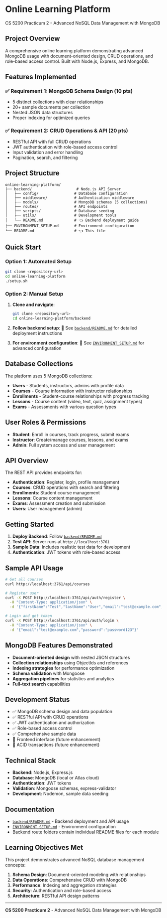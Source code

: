 # Online Learning Platform

CS 5200 Practicum 2 - Advanced NoSQL Data Management with MongoDB

## Project Overview

A comprehensive online learning platform demonstrating advanced MongoDB usage with document-oriented design, CRUD operations, and role-based access control. Built with Node.js, Express, and MongoDB.

## Features Implemented

### ✅ Requirement 1: MongoDB Schema Design (10 pts)

- 5 distinct collections with clear relationships
- 20+ sample documents per collection
- Nested JSON data structures
- Proper indexing for optimized queries

### ✅ Requirement 2: CRUD Operations & API (20 pts)

- RESTful API with full CRUD operations
- JWT authentication with role-based access control
- Input validation and error handling
- Pagination, search, and filtering

## Project Structure

```
online-learning-platform/
├── backend/                    # Node.js API Server
│   ├── config/                # Database configuration
│   ├── middleware/            # Authentication middleware
│   ├── models/                # MongoDB schemas (5 collections)
│   ├── routes/                # API endpoints
│   ├── scripts/               # Database seeding
│   ├── utils/                 # Development tools
│   └── README.md              # 👈 Backend deployment guide
├── ENVIRONMENT_SETUP.md       # Environment configuration
└── README.md                  # 👈 This file
```

## Quick Start

### Option 1: Automated Setup

```bash
git clone <repository-url>
cd online-learning-platform
./setup.sh
```

### Option 2: Manual Setup

1. **Clone and navigate**:

   ```bash
   git clone <repository-url>
   cd online-learning-platform/backend
   ```

2. **Follow backend setup**:
   📖 See [`backend/README.md`](backend/README.md) for detailed deployment instructions

3. **For environment configuration**:
   📖 See [`ENVIRONMENT_SETUP.md`](ENVIRONMENT_SETUP.md) for advanced configuration

## Database Collections

The platform uses 5 MongoDB collections:

- **Users** - Students, instructors, admins with profile data
- **Courses** - Course information with instructor relationships
- **Enrollments** - Student-course relationships with progress tracking
- **Lessons** - Course content (video, text, quiz, assignment types)
- **Exams** - Assessments with various question types

## User Roles & Permissions

- **Student**: Enroll in courses, track progress, submit exams
- **Instructor**: Create/manage courses, lessons, and exams
- **Admin**: Full system access and user management

## API Overview

The REST API provides endpoints for:

- **Authentication**: Register, login, profile management
- **Courses**: CRUD operations with search and filtering
- **Enrollments**: Student course management
- **Lessons**: Course content management
- **Exams**: Assessment creation and submission
- **Users**: User management (admin)

## Getting Started

1. **Deploy Backend**: Follow [`backend/README.md`](backend/README.md)
2. **Test API**: Server runs at `http://localhost:3761`
3. **Sample Data**: Includes realistic test data for development
4. **Authentication**: JWT tokens with role-based access

## Sample API Usage

```bash
# Get all courses
curl http://localhost:3761/api/courses

# Register user
curl -X POST http://localhost:3761/api/auth/register \
  -H "Content-Type: application/json" \
  -d '{"firstName":"Test","lastName":"User","email":"test@example.com","password":"password123","role":"student"}'

# Login and get token
curl -X POST http://localhost:3761/api/auth/login \
  -H "Content-Type: application/json" \
  -d '{"email":"test@example.com","password":"password123"}'
```

## MongoDB Features Demonstrated

- **Document-oriented design** with nested JSON structures
- **Collection relationships** using ObjectIds and references
- **Indexing strategies** for performance optimization
- **Schema validation** with Mongoose
- **Aggregation pipelines** for statistics and analytics
- **Full-text search** capabilities

## Development Status

- ✅ MongoDB schema design and data population
- ✅ RESTful API with CRUD operations
- ✅ JWT authentication and authorization
- ✅ Role-based access control
- ✅ Comprehensive sample data
- 🚧 Frontend interface (future enhancement)
- 🚧 ACID transactions (future enhancement)

## Technical Stack

- **Backend**: Node.js, Express.js
- **Database**: MongoDB (local or Atlas cloud)
- **Authentication**: JWT tokens
- **Validation**: Mongoose schemas, express-validator
- **Development**: Nodemon, sample data seeding

## Documentation

- [`backend/README.md`](backend/README.md) - Backend deployment and API usage
- [`ENVIRONMENT_SETUP.md`](ENVIRONMENT_SETUP.md) - Environment configuration
- Backend route folders contain individual README files for each module

## Learning Objectives Met

This project demonstrates advanced NoSQL database management concepts:

1. **Schema Design**: Document-oriented modeling with relationships
2. **Data Operations**: Comprehensive CRUD with MongoDB
3. **Performance**: Indexing and aggregation strategies
4. **Security**: Authentication and role-based access
5. **Architecture**: RESTful API design patterns

---

**CS 5200 Practicum 2** - Advanced NoSQL Data Management with MongoDB
